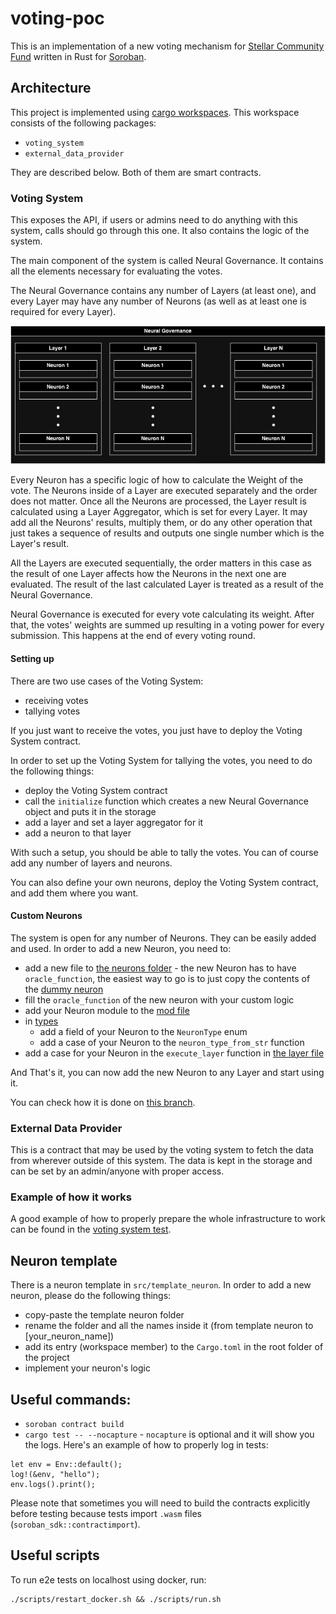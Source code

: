 # voting-poc

This is an implementation of a new voting mechanism for [Stellar Community Fund](https://medium.com/r/?url=https%3A%2F%2Fcommunityfund.stellar.org%2F) written in Rust for [Soroban](https://medium.com/r/?url=https%3A%2F%2Fsoroban.stellar.org%2F).

## Architecture

This project is implemented using [cargo workspaces](https://doc.rust-lang.org/book/ch14-03-cargo-workspaces.html).
This workspace consists of the following packages:
- `voting_system`
- `external_data_provider`

They are described below. Both of them are smart contracts.

### Voting System

This exposes the API, if users or admins need to do anything with this system, calls should go through this one. It also contains the logic of the system.

The main component of the system is called Neural Governance. It contains all the elements necessary for evaluating the votes.

The Neural Governance contains any number of Layers (at least one), and every Layer may have any number of Neurons (as well as at least one is required for every Layer).

![architecture](image.png)

Every Neuron has a specific logic of how to calculate the Weight of the vote. The Neurons inside of a Layer are executed separately and the order does not matter. Once all the Neurons are processed, the Layer result is calculated using a Layer Aggregator, which is set for every Layer. It may add all the Neurons' results, multiply them, or do any other operation that just takes a sequence of results and outputs one single number which is the Layer's result.

All the Layers are executed sequentially, the order matters in this case as the result of one Layer affects how the Neurons in the next one are evaluated. The result of the last calculated Layer is treated as a result of the Neural Governance.

Neural Governance is executed for every vote calculating its weight. After that, the votes' weights are summed up resulting in a voting power for every submission. This happens at the end of every voting round.

#### Setting up

There are two use cases of the Voting System:
- receiving votes
- tallying votes

If you just want to receive the votes, you just have to deploy the Voting System contract.

In order to set up the Voting System for tallying the votes, you need to do the following things:
- deploy the Voting System contract
- call the `initialize` function which creates a new Neural Governance object and puts it in the storage
- add a layer and set a layer aggregator for it
- add a neuron to that layer

With such a setup, you should be able to tally the votes. You can of course add any number of layers and neurons.

You can also define your own neurons, deploy the Voting System contract, and add them where you want.

#### Custom Neurons

The system is open for any number of Neurons. They can be easily added and used. In order to add a new Neuron, you need to:
- add a new file to [the neurons folder](./src/voting_system/src/neurons/) - the new Neuron has to have `oracle_function`, the easiest way to go is to just copy the contents of the [dummy neuron](./src/voting_system/src/neurons/dummy_neuron.rs)
- fill the `oracle_function` of the new neuron with your custom logic
- add your Neuron module to the [mod file](./src/voting_system/src/neurons/mod.rs)
- in [types](./src/voting_system/src/types.rs)
  - add a field of your Neuron to the `NeuronType` enum
  - add a case of your Neuron to the `neuron_type_from_str` function
- add a case for your Neuron in the `execute_layer` function in [the layer file](./src/voting_system/src/layer.rs)

And That's it, you can now add the new Neuron to any Layer and start using it.

You can check how it is done on [this branch](https://github.com/alejomendoza/voting-poc/tree/new-neuron).

### External Data Provider

This is a contract that may be used by the voting system to fetch the data from wherever outside of this system. The data is kept in the storage and can be set by an admin/anyone with proper access.

### Example of how it works

A good example of how to properly prepare the whole infrastructure to work can be found in the [voting system test](./src/voting_system/src/voting_system_test.rs).

## Neuron template

There is a neuron template in `src/template_neuron`. In order to add a new neuron, please do the following things:
- copy-paste the template neuron folder
- rename the folder and all the names inside it (from template neuron to [your_neuron_name])
- add its entry (workspace member) to the `Cargo.toml` in the root folder of the project
- implement your neuron's logic

## Useful commands:
- `soroban contract build`
- `cargo test -- --nocapture` - `nocapture` is optional and it will show you the logs. Here's an example of how to properly log in tests:
```
let env = Env::default();
log!(&env, "hello");
env.logs().print();
```

Please note that sometimes you will need to build the contracts explicitly before testing because tests import `.wasm` files (`soroban_sdk::contractimport`).

## Useful scripts

To run e2e tests on localhost using docker, run:
```
./scripts/restart_docker.sh && ./scripts/run.sh
```
